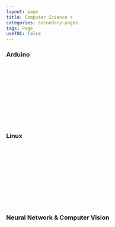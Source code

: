 ```yaml
---
layout: page
title: Computer Science +
categories: secondary-pages
tags: Page
useTOC: false
---
```

<div class="horizontal-grid-box">
    <div class="display-at-full-size"></div>
    <div class="grid-page-card" onclick="window.location.href='{{ site.baseurl }}/2021/07/04/Arduino-Index.html'">
        <h3>Arduino</h3>
        <div style="background: url('../../../../assets/arduino-board.png') no-repeat right bottom; height: 10rem; background-size: contain;"/>
    </div>
    <div class="display-at-full-size"></div>
    <div class="grid-page-card" onclick="window.location.href='{{ site.baseurl }}/2021/06/13/Linux-index.html'">
        <h3>Linux</h3>
        <div style="background: url('../../../../assets/Linux.svg') no-repeat right bottom; height: 10rem; background-size: contain;"/>
    </div>
    <div class="display-at-full-size"></div>
    <div class="grid-page-card" onclick="window.location.href='{{ site.baseurl }}/2021/06/14/Neural-Network.html'">
        <h3>Neural Network & Computer Vision</h3>
        <div style="background: url('../../../../assets/neural_network.svg') no-repeat right bottom; height: 10rem; background-size: contain;"/>
    </div>
</div>